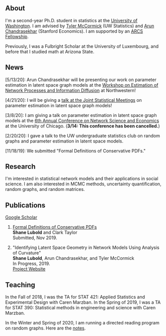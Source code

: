 ## About

I'm a second-year Ph.D. student in statistics at the [University of Washington](https://www.washington.edu/). I am advised by [Tyler McCormick](https://thmccormick.github.io/) (UW Statistics) and [Arun Chandrasekhar](https://web.stanford.edu/~arungc/)  (Stanford Economics). I am supported by an [ARCS Fellowship](https://www.arcsfoundation.org).

Previously, I was a Fulbright Scholar at the University of Luxembourg, and before that I studied math at Arizona State.



## News
\[5/13/20\]: Arun Chandrasekhar will be presenting our work on parameter estimation in latent space graph models at the [Workshop on Estimation of Network Processes and Information Diffusion](https://www.ideal.northwestern.edu/events/estimation-of-network-processes-and-information-diffusion/) at Northwestern!

\[4/21/20\]: I will be giving a [talk at the Joint Statistical Meetings](https://ww2.amstat.org/meetings/jsm/2020/onlineprogram/AbstractDetails.cfm?abstractid=313471) on parameter estimation in latent space graph models!

\[3/8/20\]: I am giving a talk on parameter estimation in latent space graph models at the [6th Annual Conference on Network Science and Economics](https://bfi.uchicago.edu/event/sixth-annual-conference-on-network-science-and-economics/#section2) at the University of Chicago. (**3/14: This conference has been cancelled.**)

\[2/20/20\]: I gave a talk to the UW undergraduate statistics club on random graphs and parameter estimation in latent space models. 

\[11/18/19\]: We submitted "Formal Definitions of Conservative PDFs."


## Research

I'm interested in statistical network models and their applications in social science. I am also interested in MCMC methods, uncertainty quantification, random graphs, and random matrices.

## Publications

[Google Scholar](https://scholar.google.com/citations?user=Ab-RAckAAAAJ&hl=en&oi=ao)

1) [Formal Definitions of Conservative PDFs](https://arxiv.org/pdf/1912.06780.pdf)  
**Shane Lubold** and Clark Taylor   
Submitted, Nov 2019. 

2) "Identifying Latent Space Geometry in Network Models Using Analysis of Curvature"  
**Shane Lubold**, Arun Chandrasekhar, and Tyler McCormick  
In Progress, 2019.   
[Project Website](slubold.github.io/latent_geometry)


## Teaching 
In the Fall of 2018, I was the TA for STAT 421: Applied Statistics and Experimental Design with Caren Marzban. In the Spring of 2019, I was a TA for STAT 390: Statistical methods in engineering and science with Caren Marzban. 

In the Winter and Spring of 2020, I am running a directed reading program on random graphs. Here are the [notes](Random_Graph_Project_Notes.pdf).
